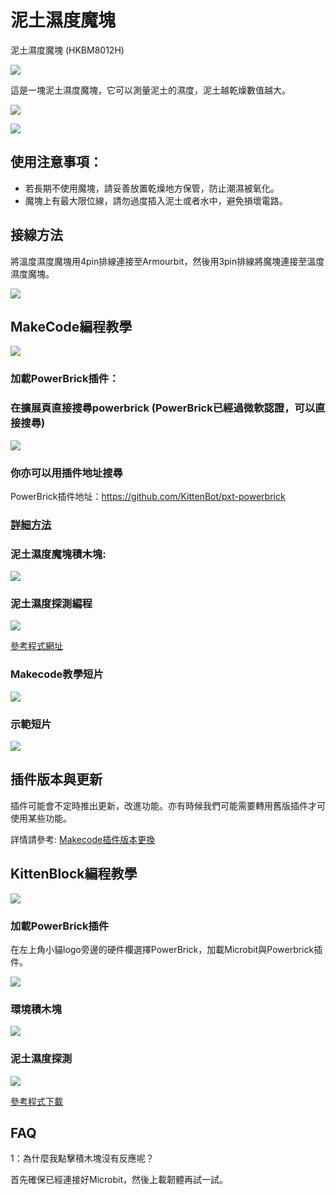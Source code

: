 # 泥土濕度魔塊

泥土濕度魔塊 (HKBM8012H)

![](./images/03.png)

這是一塊泥土濕度魔塊，它可以測量泥土的濕度，泥土越乾燥數值越大。

![](./images/IMG_2580.GIF)

![](./images/IMG_2579.GIF)

## 使用注意事項：

- 若長期不使用魔塊，請妥善放置乾燥地方保管，防止潮濕被氧化。
- 魔塊上有最大限位線，請勿過度插入泥土或者水中，避免損壞電路。

## 接線方法

將溫度濕度魔塊用4pin排線連接至Armourbit，然後用3pin排線將魔塊連接至溫度濕度魔塊。

![](./images/soil_wire.png)

## MakeCode編程教學

![](./images/mcbanner.png)

### 加載PowerBrick插件：

### 在擴展頁直接搜尋powerbrick (PowerBrick已經過微軟認證，可以直接搜尋)

![](./images/powerbrick_search.png)

### 你亦可以用插件地址搜尋

PowerBrick插件地址：https://github.com/KittenBot/pxt-powerbrick


### [詳細方法](./powerBrickMakeCodeExt)
### 泥土濕度魔塊積木塊:

![](./images/environmentblocks.png)

### 泥土濕度探測編程

![](./images/soil.png)

[參考程式網址](https://makecode.microbit.org/_i33W9gCyueDr)

### Makecode教學短片

[![](./images/envtut.png)](https://www.youtube.com/watch?v=ilXSpFd86DQ)

### 示範短片

[![](./images/soil_video.png)](https://www.youtube.com/watch?v=M4zZKMOT2u4)

## 插件版本與更新

插件可能會不定時推出更新，改進功能。亦有時候我們可能需要轉用舊版插件才可使用某些功能。

詳情請參考: [Makecode插件版本更換](../../../Makecode/makecode_extensionUpdate)

## KittenBlock編程教學

![](./images/kbbanner.png)

### 加載PowerBrick插件

在左上角小貓logo旁邊的硬件欄選擇PowerBrick，加載Microbit與Powerbrick插件。

![](./kbimages/addextension.png)

### 環境積木塊

![](./kbimages/kbenvblocks.png)

### 泥土濕度探測

![](./kbimages/kbsoil.png)

[參考程式下載](https://bit.ly/PowerbrickM3-01sb3)

## FAQ

1：為什麼我點擊積木塊沒有反應呢？

首先確保已經連接好Microbit，然後上載韌體再試一試。
